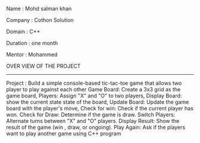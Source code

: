 Name : Mohd salman khan

Company : Cothon Solution

Domain : C++

Duration : one month

Mentor : Mohammed

OVER VIEW OF THE PROJECT 
_______________________________________________________

Project : Build a simple console-based tic-tac-toe game that allows two player to play against each other Game Board: Create a 3x3 grid as the game board, Players: Assign "X" and "O" to two players, Display Board: show the current state state of the board, Update Board: Update the game board with the player's move, Check for win: Check if the current player has won. Check for Draw: Determine if the game is draw. Switch Players: Alternate turns between "X" and "O" players. Display Result: Show the result of the game (win , draw, or ongoing). Play Again: Ask if the players want to play another game using C++ program
